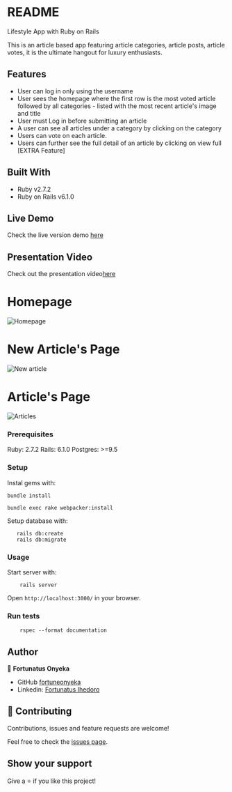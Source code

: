 # README
Lifestyle App with Ruby on Rails

This is an article based app featuring article categories, article posts, article votes, it is the ultimate hangout for luxury enthusiasts.

## Features

- User can log in only using the username
- User sees the homepage where the first row is the most voted article followed by all categories - listed with the most recent article's image and title
- User must Log in before submitting an article
- A user can see all articles under a category by clicking on the category
- Users can vote on each article.
- Users can further see the full detail of an article by clicking on view full [EXTRA Feature]

## Built With

- Ruby v2.7.2
- Ruby on Rails v6.1.0

## Live Demo

Check the live version demo [here]()

## Presentation Video
Check out the presentation video[here]()


# Homepage
![Homepage](assets/images/LifeStyleArticleHomePage.png)

# New Article's Page
![New article](assets/images/NewArticlePage.png)

# Article's Page
![Articles](asstes/images/LifeStyleArticlePage.png)

### Prerequisites

Ruby: 2.7.2
Rails: 6.1.0
Postgres: >=9.5

### Setup

Instal gems with:

```
bundle install
```

```
bundle exec rake webpacker:install
```

Setup database with:

```
   rails db:create
   rails db:migrate
```

### Usage

Start server with:

```
    rails server
```

Open `http://localhost:3000/` in your browser.

### Run tests

```
    rspec --format documentation
```

## Author

👤 **Fortunatus Onyeka**

- GitHub [fortuneonyeka](https://github.com/fortuneonyeka)
- Linkedin: [Fortunatus Ihedoro](https://www.linkedin.com/in/fortunatus-ihedoro/)



## 🤝 Contributing

Contributions, issues and feature requests are welcome!

Feel free to check the [issues page](issues/).

## Show your support

Give a ⭐️ if you like this project!